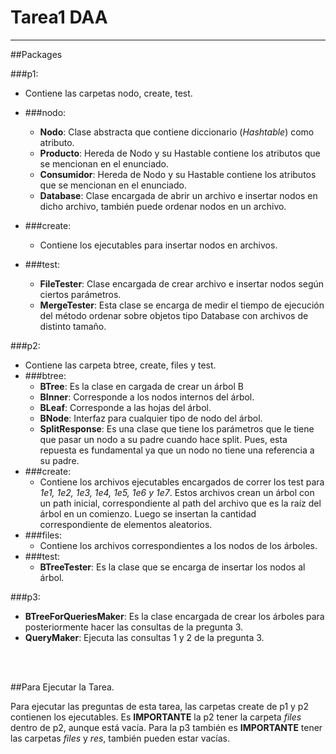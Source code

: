 # Tarea1 DAA

<hr>

##Packages

###p1:

* Contiene las carpetas nodo, create, test.

* ###nodo:
    * __Nodo__: Clase abstracta que contiene diccionario (_Hashtable_) como atributo.
    * __Producto__: Hereda de Nodo y su Hastable contiene los atributos que se mencionan en el enunciado.
    * __Consumidor__: Hereda de Nodo y su Hastable contiene los atributos que se mencionan en el enunciado.
    * __Database__: Clase encargada de abrir un archivo e insertar nodos en dicho archivo, también puede ordenar nodos en un archivo.
* ###create:
    * Contiene los ejecutables para insertar nodos en archivos.
* ###test:
    * __FileTester__: Clase encargada de crear archivo e insertar nodos según ciertos parámetros.
    * __MergeTester__: Esta clase se encarga de medir el tiempo de ejecución del método ordenar sobre objetos tipo Database
     con archivos de distinto tamaño. 


###p2:

* Contiene las carpeta btree, create, files y test.
* ###btree:
    * __BTree__: Es la clase en cargada de crear un árbol B
    * __BInner__: Corresponde a los nodos internos del árbol.
    * __BLeaf__: Corresponde a las hojas del árbol.
    * __BNode__: Interfaz para cualquier tipo de nodo del árbol.
    * __SplitResponse__: Es una clase que tiene los parámetros que le tiene que pasar un nodo a su padre cuando hace 
    split. Pues, esta repuesta es fundamental ya que un nodo no tiene una referencia a su padre.
* ###create:
    * Contiene los archivos ejecutables encargados de correr los test para _1e1, 1e2, 1e3, 1e4, 1e5, 1e6 y 1e7_. Estos
    archivos crean un árbol con un path inicial, correspondiente al path del archivo que es la raíz del árbol en un 
    comienzo. Luego se insertan la cantidad correspondiente de elementos aleatorios.
* ###files:
    * Contiene los archivos correspondientes a los nodos de los árboles.
* ###test:
    * __BTreeTester__: Es la clase que se encarga de insertar los nodos al árbol.
    

###p3:


* __BTreeForQueriesMaker__: Es la clase encargada de crear los árboles para posteriormente hacer las consultas de la
pregunta 3.
* __QueryMaker__: Ejecuta las consultas 1 y 2 de la pregunta 3.

<br>
<br>

##Para Ejecutar la Tarea.

Para ejecutar las preguntas de esta tarea, las carpetas create de p1 y p2 contienen los ejecutables. Es **IMPORTANTE** 
la p2 tener la carpeta _files_ dentro de p2, aunque está vacía. Para la p3 también es **IMPORTANTE** tener las carpetas
_files_ y _res_, también pueden estar vacías.

    
